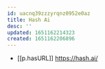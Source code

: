 ```yaml
---
id: uacnq39zzzyrqnz0952e0az
title: Hash Ai
desc: ''
updated: 1651162214323
created: 1651162206896
---
```


- [[p.hasURL]] https://hash.ai/
